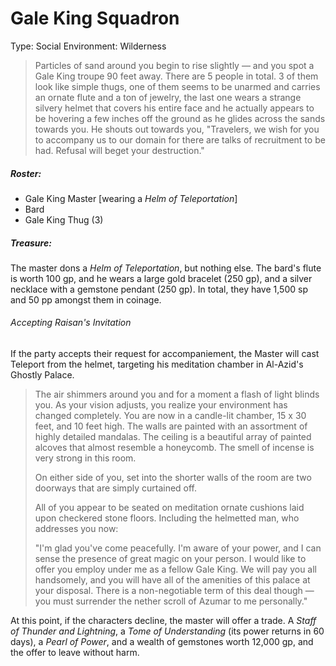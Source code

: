 # Gale King Squadron

Type: Social
Environment: Wilderness

> Particles of sand around you begin to rise slightly — and you spot a Gale King troupe 90 feet away. There are 5 people in total. 3 of them look like simple thugs, one of them seems to be unarmed and carries an ornate flute and a ton of jewelry, the last one wears a strange silvery helmet that covers his entire face and he actually appears to be hovering a few inches off the ground as he glides across the sands towards you. He shouts out towards you, "Travelers, we wish for you to accompany us to our domain for there are talks of recruitment to be had. Refusal will beget your destruction."

##### Roster:
- Gale King Master \[wearing a *Helm of Teleportation*]
- Bard
- Gale King Thug (3)

##### Treasure:

The master dons a *Helm of Teleportation*, but nothing else. The bard's flute is worth 100 gp, and he wears a large gold bracelet (250 gp), and a silver necklace with a gemstone pendant (250 gp). In total, they have 1,500 sp and 50 pp amongst them in coinage.

###### Accepting Raisan's Invitation

If the party accepts their request for accompaniement, the Master will cast Teleport from the helmet, targeting his meditation chamber in Al-Azid's Ghostly Palace.

> The air shimmers around you and for a moment a flash of light blinds you. As your vision adjusts, you realize your environment has changed completely. You are now in a candle-lit chamber, 15 x 30 feet, and 10 feet high. The walls are painted with an assortment of highly detailed mandalas. The ceiling is a beautiful array of painted alcoves that almost resemble a honeycomb. The smell of incense is very strong in this room.
> 
> On either side of you, set into the shorter walls of the room are two doorways that are simply curtained off.
> 
> All of you appear to be seated on meditation ornate cushions laid upon checkered stone floors. Including the helmetted man, who addresses you now:
> 
> "I'm glad you've come peacefully. I'm aware of your power, and I can sense the presence of great magic on your person. I would like to offer you employ under me as a fellow Gale King. We will pay you all handsomely, and you will have all of the amenities of this palace at your disposal. There is a non-negotiable term of this deal though — you must surrender the nether scroll of Azumar to me personally."

At this point, if the characters decline, the master will offer a trade. A *Staff of Thunder and Lightning*, a *Tome of Understanding* (its power returns in 60 days), a *Pearl of Power*, and a wealth of gemstones worth 12,000 gp, and the offer to leave without harm.